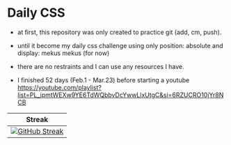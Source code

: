 # Daily CSS

- at first, this repository was only created to practice git (add, cm, push). 

- until it become my daily css challenge using only position: absolute and display: mekus mekus (for now) 

- there are no restraints and I can use any resources I have.

- I finished 52 days (Feb.1 - Mar.23) before starting a youtube https://youtube.com/playlist?list=PL_ipmtWEXw9YE6TdWQbbvDcYwwLlxUtgC&si=6RZUCRO10jYr8NCB

| Streak |
| --- |    
| [![GitHub Streak](https://streak-stats.demolab.com?user=ramzel1414&theme=tokyonight&hide_border=true)](https://git.io/streak-stats) |